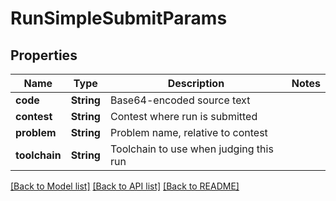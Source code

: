 # RunSimpleSubmitParams

## Properties

Name | Type | Description | Notes
------------ | ------------- | ------------- | -------------
**code** | **String** | Base64-encoded source text | 
**contest** | **String** | Contest where run is submitted | 
**problem** | **String** | Problem name, relative to contest | 
**toolchain** | **String** | Toolchain to use when judging this run | 

[[Back to Model list]](../README.md#documentation-for-models) [[Back to API list]](../README.md#documentation-for-api-endpoints) [[Back to README]](../README.md)


